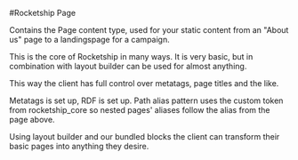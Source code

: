 #Rocketship Page

Contains the Page content type, used for your static content from an "About 
us" page to a landingspage for a campaign.

This is the core of Rocketship in many ways. It is very basic, but in 
combination with layout builder can be used for almost anything.

This way the client has full control over metatags, page titles and the like.

Metatags is set up, RDF is set up. Path alias pattern uses the custom token 
from rocketship_core so nested pages' aliases follow the alias from the page 
above. 

Using layout builder and our bundled blocks the client can transform their basic pages 
into anything they desire.